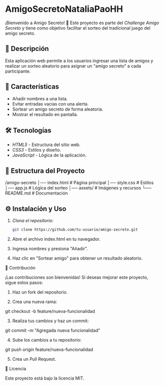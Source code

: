 # AmigoSecretoNataliaPaoHH
¡Bienvenido a Amigo Secreto! 🎉 Este proyecto es parte del *Challenge Amigo Secreto* y tiene como objetivo facilitar el sorteo del tradicional juego del amigo secreto.  

## 🚀 Descripción  

Esta aplicación web permite a los usuarios ingresar una lista de amigos y realizar un sorteo aleatorio para asignar un "amigo secreto" a cada participante.  

## 📌 Características  

- Añadir nombres a una lista.  
- Evitar entradas vacías con una alerta.  
- Sortear un amigo secreto de forma aleatoria.  
- Mostrar el resultado en pantalla.  

## 🛠️ Tecnologías  

- *HTML5* - Estructura del sitio web.  
- *CSS3* - Estilos y diseño.  
- *JavaScript* - Lógica de la aplicación.  

## 📂 Estructura del Proyecto

/amigo-secreto │── index.html      # Página principal
│── style.css       # Estilos
│── app.js          # Lógica del sorteo
│── assets/         # Imágenes y recursos
└── README.md       # Documentación

## ⚙️ Instalación y Uso  

1. *Clona el repositorio:*  
   ```bash
   git clone https://github.com/tu-usuario/amigo-secreto.git

2. Abre el archivo index.html en tu navegador.


3. Ingresa nombres y presiona "Añadir".


4. Haz clic en "Sortear amigo" para obtener un resultado aleatorio.



📢 Contribución

¡Las contribuciones son bienvenidas! Si deseas mejorar este proyecto, sigue estos pasos:

1. Haz un fork del repositorio.


2. Crea una nueva rama:

git checkout -b feature/nueva-funcionalidad


3. Realiza tus cambios y haz un commit:

git commit -m "Agregada nueva funcionalidad"


4. Sube los cambios a tu repositorio:

git push origin feature/nueva-funcionalidad


5. Crea un Pull Request.



📜 Licencia

Este proyecto está bajo la licencia MIT.
